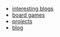 - [interesting blogs](interesting-blogs.md)
- [board games](board-games.md)
- [projects](projects.md)
- [blog](blog.md)

